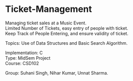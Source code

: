 # Ticket-Management

Managing ticket sales at a Music Event.\
Limited Number of Tickets, easy entry of people with ticket.\
Keep Track of People Entering, and ensure validity of ticket.

Topics: Use of Data Structures and Basic Search Algorithm.

Implementation: C\
Type: MidSem Project\
Course: CSD102

Group: Suhani Singh, Nihar Kumar, Unnat Sharma.